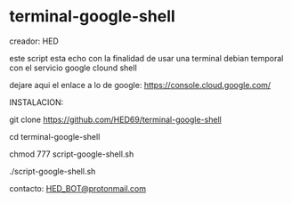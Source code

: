 # terminal-google-shell
creador: HED

este script esta echo con la finalidad de usar una terminal debian temporal con el servicio google clound shell

dejare aqui el enlace a lo de google: https://console.cloud.google.com/

INSTALACION:

git clone https://github.com/HED69/terminal-google-shell

cd terminal-google-shell

chmod 777 script-google-shell.sh

./script-google-shell.sh


contacto: HED_BOT@protonmail.com
